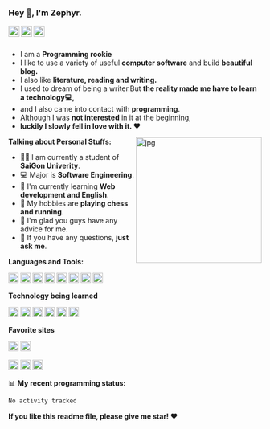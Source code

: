 ### Hey 👋, I'm Zephyr.

<a href="https://github.com/VuPhong258">
  <img align="left" alt="Github" width="22px" src="https://img.icons8.com/?size=100&id=4Z2nCrz5iPY2&format=png&color=000000" />
</a>
<a href="https://www.linkedin.com/in/tr%E1%BA%A7n-nguy%E1%BB%85n-v%C5%A9-phong-764083328/">
  <img align="left" alt="Github" width="22px" src="https://img.icons8.com/?size=100&id=xuvGCOXi8Wyg&format=png&color=000000" />
</a>
<a href="https://mail.google.com/ ">
  <img align="left" alt="Gmail" width="22px" src="https://img.icons8.com/?size=100&id=37246&format=png&color=000000" />
</a>

<br />
<br />

- I am a **Programming rookie** 
- I like to use a variety of useful **computer software** and build  **beautiful blog.**
- I also like **literature, reading and writing.** 
- I used to dream of being a writer.But **the reality made me have to learn a technology💻,**
- and I also came into contact with **programming**.
- Although I was **not interested** in it at the beginning,
- **luckily I slowly fell in love with it. ❤️**

<img align="right" alt="jpg" width="250px" src="https://i.pinimg.com/736x/0a/cb/53/0acb53df3922624786dba5fa0de5af02.jpg" />

**Talking about Personal Stuffs:**

- 👨‍🏛 I am currently a student of **SaiGon Univerity**.
- 💻 Major is **Software Engineering**.
- 🌱 I'm currently learning **Web development and English**. 
- 🤔 My hobbies are **playing chess and running**.
- 💼 I'm glad you guys have any advice for me.
- 💬 If you have any questions, **just ask me**.




**Languages and Tools:**  

<code><img height="20" src="https://img.icons8.com/?size=100&id=40669&format=png&color=000000"></code>
<code><img height="20" src="https://img.icons8.com/?size=100&id=20909&format=png&color=000000"></code>
<code><img height="20" src="https://img.icons8.com/?size=100&id=21278&format=png&color=000000"></code>
<code><img height="20" src="https://img.icons8.com/?size=100&id=PXTY4q2Sq2lG&format=png&color=000000"></code>
<code><img height="20" src="https://img.icons8.com/?size=100&id=uJM6fQYqDaZK&format=png&color=000000"></code>
<code><img height="20" src="https://img.icons8.com/?size=100&id=9OGIyU8hrxW5&format=png&color=000000"></code>
<code><img height="20" src="https://img.icons8.com/?size=100&id=20906&format=png&color=000000"></code>
<code><img height="20" src="https://img.icons8.com/?size=100&id=rgPSE6nAB766&format=png&color=000000"></code>

**Technology being learned**

<code><img height="20" src="https://img.icons8.com/?size=100&id=17842&format=png&color=000000"></code>
<code><img height="20" src="https://img.icons8.com/?size=100&id=9ESZMOeUioJS&format=png&color=000000"></code>
<code><img height="20" src="https://img.icons8.com/?size=100&id=CIAZz2CYc6Kc&format=png&color=000000"></code>
<code><img height="20" src="https://img.icons8.com/?size=100&id=uJM6fQYqDaZK&format=png&color=000000"></code>
<code><img height="20" src="https://img.icons8.com/?size=100&id=MWiBjkuHeMVq&format=png&color=000000"></code>
<code><img height="20" src="https://img.icons8.com/?size=100&id=bzf0DqjXFHIW&format=png&color=000000"></code>

**Favorite sites**

<code><img height="20" src="https://img.icons8.com/?size=100&id=4Z2nCrz5iPY2&format=png&color=000000"></code>
<code><img height="20" src="https://img.icons8.com/?size=100&id=V5cGWnc9R4xj&format=png&color=000000"></code>

<code><img height="20" src="https://img.icons8.com/?size=100&id=19318&format=png&color=000000"></code>
<code><img height="20" src="https://img.icons8.com/?size=100&id=zNqjI8XKkCv0&format=png&color=000000"></code>
<code><img height="20" src="https://img.icons8.com/?size=100&id=x8AiShN0BsFX&format=png&color=000000"></code>
<!--<code><img height="20" src=""></code>
<code><img height="20" src=""></code>
<code><img height="20" src=""></code> -->


📊 **My recent programming status:**
<!--START_SECTION:waka-->

```txt
No activity tracked
```

<!--END_SECTION:waka-->

**If you like this readme file, please give me star! ❤️**
